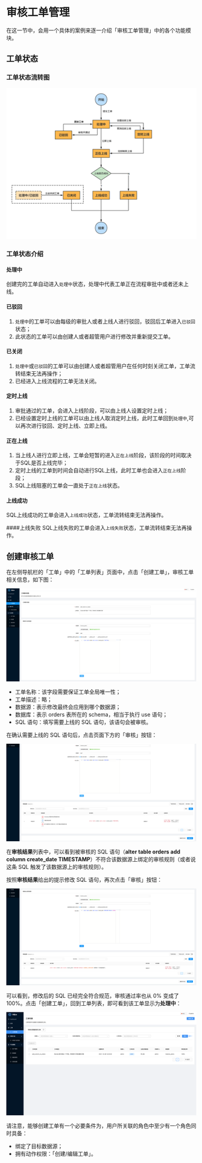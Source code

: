 # 审核工单管理


在这一节中，会用一个具体的案例来逐一介绍「审核工单管理」中的各个功能模块。

## 工单状态
### 工单状态流转图

![SQLE audit workflow status](./pictures/sqle-workflow-status.png)
### 工单状态介绍
#### 处理中
创建完的工单自动进入`处理中`状态，处理中代表工单正在流程审批中或者还未上线。

#### 已驳回
1. `处理中`的工单可以由每级的审批人或者上线人进行驳回，驳回后工单进入`已驳回`状态；
2. 此状态的工单可以由创建人或者超管用户进行修改并重新提交工单。

#### 已关闭
1. `处理中`或`已驳回`的工单可以由创建人或者超管用户在任何时刻关闭工单，工单流转结束无法再操作；
2. 已经进入上线流程的工单无法关闭。

#### 定时上线
1. 审批通过的工单，会进入上线阶段，可以由上线人设置定时上线；
2. 已经设置定时上线的工单可以由上线人取消定时上线，此时工单回到`处理中`,可以再次进行驳回、定时上线、立即上线。

#### 正在上线
1. 当上线人进行立即上线，工单会短暂的进入`正在上线`阶段，该阶段的时间取决于SQL是否上线完毕；
2. 定时上线的工单到时间会自动进行SQL上线，此时工单也会进入`正在上线`阶段；
3. SQL上线阻塞的工单会一直处于`正在上线`状态。

#### 上线成功
SQL上线成功的工单会进入`上线成功`状态，工单流转结束无法再操作。

####上线失败
SQL上线失败的工单会进入`上线失败`状态，工单流转结束无法再操作。

## 创建审核工单

在左侧导航栏的「工单」中的「工单列表」页面中，点击「创建工单」，审核工单相关信息，如下图：

![create auditworkflow fill form](./pictures/create_auditworkflow_fill_form.png)

* 工单名称：该字段需要保证工单全局唯一性；
* 工单描述：略；
* 数据源：表示修改最终会应用到哪个数据源；
* 数据库：表示 orders 表所在的 schema，相当于执行 use 语句；
* SQL 语句：填写需要上线的 SQL 语句，该语句会被审核。

在确认需要上线的 SQL 语句后，点击页面下方的「审核」按钮：

![create auditworkflow press audit](./pictures/create_auditworkflow_press_audit.png)

在**审核结果**列表中，可以看到被审核的 SQL 语句（**alter table orders add column create_date TIMESTAMP**）不符合该数据源上绑定的审核规则（或者说这条 SQL 触发了该数据源上的审核规则）。

按照**审核结果**给出的提示修改 SQL 语句，再次点击「审核」按钮：

![create auditworkflow after change](./pictures/create_auditworkflow_after_change.png)

可以看到，修改后的 SQL 已经完全符合规范，审核通过率也从 0% 变成了 100%。点击「创建工单」，回到工单列表，即可看到该工单显示为**处理中**：

![auditworkflow list](./pictures/auditworkflow_list.png)

请注意，能够创建工单有一个必要条件为，用户所关联的角色中至少有一个角色同时具备：

- 绑定了目标数据源；
- 拥有动作权限：「创建/编辑工单」。

